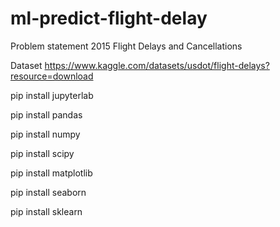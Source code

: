 # ml-predict-flight-delay

Problem statement
2015 Flight Delays and Cancellations

Dataset
https://www.kaggle.com/datasets/usdot/flight-delays?resource=download

pip install jupyterlab

pip install pandas

pip install numpy

pip install scipy

pip install matplotlib

pip install seaborn

pip install sklearn

